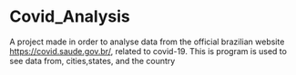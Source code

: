 # Covid_Analysis

A project made in order to analyse data from the official brazilian website https://covid.saude.gov.br/, related to covid-19. This is program is used to see data from, cities,states, and the country
